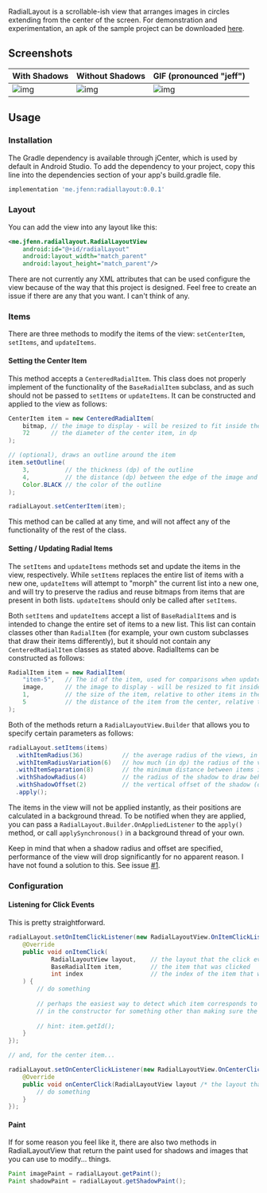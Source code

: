 RadialLayout is a scrollable-ish view that arranges images in circles extending from the center of the screen. For demonstration and experimentation, an apk of the sample project can be downloaded [here](../../releases).

## Screenshots

|With Shadows|Without Shadows|GIF (pronounced "jeff")|
|-----|-----|-----|
|![img](https://jfenn.me/images/screenshots/RadialLayout-Shadows.png)|![img](https://jfenn.me/images/screenshots/RadialLayout-Main.png)|![img](https://jfenn.me/images/screenshots/RadialLayout-Jif.gif)|

## Usage

### Installation

The Gradle dependency is available through jCenter, which is used by default in Android Studio. To add the dependency to your project, copy this line into the dependencies section of your app's build.gradle file.

```gradle
implementation 'me.jfenn:radiallayout:0.0.1'
```

### Layout

You can add the view into any layout like this:

```xml
<me.jfenn.radiallayout.RadialLayoutView
    android:id="@+id/radialLayout"
    android:layout_width="match_parent"
    android:layout_height="match_parent"/>
```

There are not currently any XML attributes that can be used configure the view because of the way that this project is designed. Feel free to create an issue if there are any that you want. I can't think of any.

### Items

There are three methods to modify the items of the view: `setCenterItem`, `setItems`, and `updateItems`. 

#### Setting the Center Item

This method accepts a `CenteredRadialItem`. This class does not properly implement of the functionality of the `BaseRadialItem` subclass, and as such should not be passed to `setItems` or `updateItems`. It can be constructed and applied to the view as follows:

```java
CenterItem item = new CenteredRadialItem(
    bitmap, // the image to display - will be resized to fit inside the item appropriately
    72      // the diameter of the center item, in dp
);

// (optional), draws an outline around the item
item.setOutline(
    3,          // the thickness (dp) of the outline
    4,          // the distance (dp) between the edge of the image and the outline
    Color.BLACK // the color of the outline
);

radialLayout.setCenterItem(item);
```

This method can be called at any time, and will not affect any of the functionality of the rest of the class.

#### Setting / Updating Radial Items

The `setItems` and `updateItems` methods set and update the items in the view, respectively. While `setItems` replaces the entire list of items with a new one, `updateItems` will attempt to "morph" the current list into a new one, and will try to preserve the radius and reuse bitmaps from items that are present in both lists. `updateItems` should only be called after `setItems`.

Both `setItems` and `updateItems` accept a list of `BaseRadialItem`s and is intended to change the entire set of items to a new list. This list can contain classes other than `RadialItem` (for example, your own custom subclasses that draw their items differently), but it should not contain any `CenteredRadialItem` classes as stated above. RadialItems can be constructed as follows:

```java
RadialItem item = new RadialItem(
    "item-5",   // The id of the item, used for comparisons when updateItems is called
    image,      // the image to display - will be resized to fit inside the item appropriately
    1,          // the size of the item, relative to other items in the view
    5           // the distance of the item from the center, relative to other items in the view
);
```

Both of the methods return a `RadialLayoutView.Builder` that allows you to specify certain parameters as follows:

```java
radialLayout.setItems(items)
  .withItemRadius(36)           // the average radius of the views, in dp, +/- the variation (next line)
  .withItemRadiusVariation(6)   // how much (in dp) the radius of the views should vary according to the 'size' attribute of the items
  .withItemSeparation(8)        // the minimum distance between items in the view, in dp
  .withShadowRadius(4)          // the radius of the shadow to draw behind the view (dp)
  .withShadowOffset(2)          // the vertical offset of the shadow (dp)
  .apply();
```

The items in the view will not be applied instantly, as their positions are calculated in a background thread. To be notified when they are applied, you can pass a `RadialLayout.Builder.OnAppliedListener` to the `apply()` method, or call `applySynchronous()` in a background thread of your own.

Keep in mind that when a shadow radius and offset are specified, performance of the view will drop significantly for no apparent reason. I have not found a solution to this. See issue [#1](../../issues/1).

### Configuration

#### Listening for Click Events

This is pretty straightforward.

```java
radialLayout.setOnItemClickListener(new RadialLayoutView.OnItemClickListener() {
    @Override
    public void onItemClick(
            RadialLayoutView layout,    // the layout that the click event is from
            BaseRadialItem item,        // the item that was clicked
            int index                   // the index of the item that was clicked in the array
    ) {
        // do something
        
        // perhaps the easiest way to detect which item corresponds to what is by using the id argument
        // in the constructor for something other than making sure the lists are merged properly?
        
        // hint: item.getId();
    }
});

// and, for the center item...

radialLayout.setOnCenterClickListener(new RadialLayoutView.OnCenterClickListener() {
    @Override
    public void onCenterClick(RadialLayoutView layout /* the layout that the click event is from */) {
        // do something
    }
});
```

#### Paint

If for some reason you feel like it, there are also two methods in RadialLayoutView that return the paint used for shadows and images that you can use to modify... things.

```java
Paint imagePaint = radialLayout.getPaint();
Paint shadowPaint = radialLayout.getShadowPaint();
```
